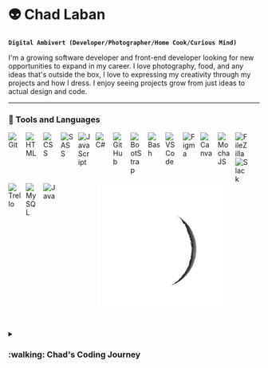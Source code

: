# :alien: Chad Laban

**`Digital Ambivert (Developer/Photographer/Home Cook/Curious Mind)`**

I'm a growing software developer and front-end developer looking for new opportunities to expand in my career. I love photography, food, and any ideas that's outside the box, I love to expressing my creativity through my projects and how I dress. I enjoy seeing projects grow from just ideas to actual design and code.

---

### :space_invader: Tools and Languages

<img width="25px" style="padding-right:10px;" align="left" alt="Git" src="https://cdn.jsdelivr.net/gh/devicons/devicon/icons/git/git-original.svg" />
<img width="25px" style="padding-right:10px;" align="left" alt="HTML" src="https://cdn.jsdelivr.net/gh/devicons/devicon/icons/html5/html5-plain.svg" />
<img width="25px" style="padding-right:10px;" align="left" alt="CSS" src="https://cdn.jsdelivr.net/gh/devicons/devicon/icons/css3/css3-plain.svg" />
<img width="25px" style="padding-right:10px;" align="left" alt="SASS" src="https://cdn.jsdelivr.net/gh/devicons/devicon/icons/sass/sass-original.svg" />
<img width="25px" style="padding-right:10px;" align="left" alt="JavaScript" src="https://cdn.jsdelivr.net/gh/devicons/devicon/icons/javascript/javascript-plain.svg" />
<img width="25px" style="padding-right:10px;" align="left" alt="C#" src="https://cdn.jsdelivr.net/gh/devicons/devicon/icons/csharp/csharp-original.svg" />
<img width="25px" style="padding-right:10px;" align="left" alt="GitHub" src="https://cdn.jsdelivr.net/gh/devicons/devicon/icons/github/github-original.svg" />
<img width="25px" style="padding-right:10px;" align="left" alt="BootStrap" src="https://cdn.jsdelivr.net/gh/devicons/devicon/icons/bootstrap/bootstrap-plain.svg" />
<img width="25px" style="padding-right:10px;" align="left" alt="Bash" src="https://cdn.jsdelivr.net/gh/devicons/devicon/icons/bash/bash-original.svg" />
<img width="25px" style="padding-right:10px;" align="left" alt="VSCode" src="https://cdn.jsdelivr.net/gh/devicons/devicon/icons/visualstudio/visualstudio-plain.svg" />
<img width="25px" style="padding-right:10px;" align="left" alt="Figma" src="https://cdn.jsdelivr.net/gh/devicons/devicon/icons/figma/figma-original.svg" />
<img width="25px" style="padding-right:10px;" align="left" alt="Canva" src="https://cdn.jsdelivr.net/gh/devicons/devicon/icons/canva/canva-original.svg" />
<img width="25px" style="padding-right:10px;" align="left" alt="MochaJS" src="https://cdn.jsdelivr.net/gh/devicons/devicon/icons/mocha/mocha-plain.svg" />
<img width="25px" style="padding-right:10px;" align="left" alt="FileZilla" src="https://cdn.jsdelivr.net/gh/devicons/devicon/icons/filezilla/filezilla-plain.svg" />
<img width="25px" style="padding-right:10px;" align="left" alt="Slack" src="https://cdn.jsdelivr.net/gh/devicons/devicon/icons/slack/slack-original.svg" />
<img width="25px" style="padding-right:10px;" align="left" alt="Trello" src="https://cdn.jsdelivr.net/gh/devicons/devicon/icons/trello/trello-plain.svg" />
<img width="25px" style="padding-right:10px;" align="left" alt="MySQL" src="https://cdn.jsdelivr.net/gh/devicons/devicon/icons/mysql/mysql-plain.svg" />
<img width="25px" style="padding-right:10px;" align="left" alt="Java" src="https://cdn.jsdelivr.net/gh/devicons/devicon/icons/java/java-original.svg"/>
<br />

#

<p align="center">
  <img src="giphy.gif" style="width: 50%" alt="animated" />
</p>

#

<details>
 <summary><h3>:walking: Chad's Coding Journey</h3></summary>
   I started studying for a medical degree during my time at the university and had a computer subject that really peaked my interest and was challenging for me in a good way. I shifted my study from a medical degree to Information Technology, it was fun and at the same time challenging for me but in every requirement that I have accomplished brought genuine happiness, after graduating I landed a technical support position in a software company here in my hometown; I learned soo much but it felt like I know that I can do more than what I think I can do (don't get me wrong I appreciated working as a tech. support/analyst). The company then had internal hirings for software developers and I grabbed that chance, luckily got accepted after my 2nd try applying; During the first weeks, it was challenging since I haven't practiced coding ever since I graduated from university, it felt like I was at the first step of coding again, but luckily I had great colleagues that not only helped me but also became my mentors. As time passes I started to realize why I even liked coding, in every project that I had handled there was always something new to learn, and also having great teammates adds to an awesome experience.
   
   <br />I loved coding not only because there's always something new to learn about it, but because there's always a place for someone on the industry.
   
[website]: https://rb.gy/ql6zu
[linkedin]: https://rb.gy/glil3
[youtube]: https://rb.gy/svvnu
[instagram]: https://rb.gy/p29c9
[facebook]: https://rb.gy/rh5tp
 
<!--
**chadlaban/chadlaban** is a ✨ _special_ ✨ repository because its `README.md` (this file) appears on your GitHub profile.

Here are some ideas to get you started:

- 🔭 I’m currently working on ...
- 🌱 I’m currently learning ...
- 👯 I’m looking to collaborate on ...
- 🤔 I’m looking for help with ...
- 💬 Ask me about ...
- 📫 How to reach me: ...
- 😄 Pronouns: ...
- ⚡ Fun fact: ...
-->
